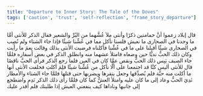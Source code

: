 ```yaml
---
title: "Departure to Inner Story: The Tale of the Doves"
tags: ['caution', 'trust', 'self-reflection', "frame_story_departure"]
---
```


 قال إبلاد زعموا أنَّ حمامتين  ذكرًا وأنثى  ملآ عُشَّهما من البُرِّ والشعير فقال الذكر للأنثى أمَّا ما وجدنا في الصحارى ما نعيش فلسنا نأكل مما في عُشِّنا شيئًا فإذا جاء الشتاء ولم نُصِب في الصحارى شيئًا أقبلنا على ما في عُشِّنا فأكلناه فرضيت الأنثى بذلك وقالت نِعمَ ما رأيت وكان ذلك الحبُّ نديًّا حين وضعاه فامتلأ عشهما منه وانطلق الذكر في بعض أسفاره فلمَّا جاء الصيف يَبِس ذلك الحبُّ ونقص عمَّا كان في العين فلما رجع الذكر فرأى الحبَّ ناقصًا قال للأنثى أليس كنَّا قد اجتمعنا على ألَّا نأكل من عُشِّنا شيئًا فلِمَ أكلتِ فحلفت الأنثى أنها ما أكلت منه حبَّة فلم يُصدِّقها وجعل ينقرها ويضربها حتى قتلها فلمَّا جاء الشتاء والأمطار نَدِيَ الحبُّ وعاد إلى ما كان عليه وامتلأ العشُّ كما كان فلمَّا رأى ذلك الذكر نَدِم واضطجع إلى جانبها وناداها كيف ينفعني العيش إذا طلبتك فلم أقدر عليك
